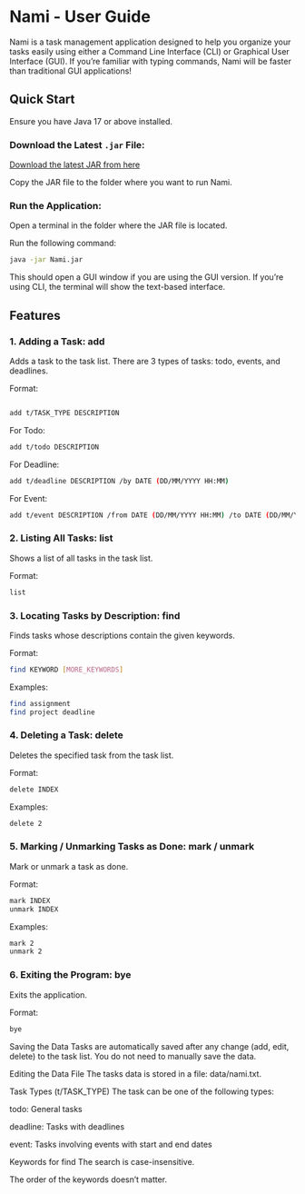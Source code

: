 # Nami - User Guide

Nami is a task management application designed to help you organize your tasks easily using either a Command Line Interface (CLI) or Graphical User Interface (GUI). If you’re familiar with typing commands, Nami will be faster than traditional GUI applications!

## Quick Start

Ensure you have Java 17 or above installed.

### Download the Latest `.jar` File:
[Download the latest JAR from here](https://github.com/BiggillyBoyMan/ip/releases)

Copy the JAR file to the folder where you want to run Nami.

### Run the Application:

Open a terminal in the folder where the JAR file is located.

Run the following command:

```bash
java -jar Nami.jar
```

This should open a GUI window if you are using the GUI version. If you’re using CLI, the terminal will show the text-based interface.

## Features
### 1. Adding a Task: add
Adds a task to the task list. There are 3 types of tasks: todo, events, and deadlines.

Format:

```bash

add t/TASK_TYPE DESCRIPTION
```

For Todo:

```bash
add t/todo DESCRIPTION
```

For Deadline:

```bash
add t/deadline DESCRIPTION /by DATE (DD/MM/YYYY HH:MM)
```

For Event:

```bash
add t/event DESCRIPTION /from DATE (DD/MM/YYYY HH:MM) /to DATE (DD/MM/YYYY HH:MM)
```

### 2. Listing All Tasks: list
Shows a list of all tasks in the task list.

Format:

```bash
list
```

### 3. Locating Tasks by Description: find
Finds tasks whose descriptions contain the given keywords.

Format:

```bash
find KEYWORD [MORE_KEYWORDS]
```

Examples:


```bash
find assignment
find project deadline
```

### 4. Deleting a Task: delete
Deletes the specified task from the task list.

Format:

```bash
delete INDEX
```
Examples:

```bash
delete 2
```

### 5. Marking / Unmarking Tasks as Done: mark / unmark
Mark or unmark a task as done.

Format:

```bash
mark INDEX
unmark INDEX
```

Examples:

```bash
mark 2
unmark 2
```

### 6. Exiting the Program: bye
Exits the application.

Format:

```bash
bye
```

Saving the Data
Tasks are automatically saved after any change (add, edit, delete) to the task list. You do not need to manually save the data.

Editing the Data File
The tasks data is stored in a file: data/nami.txt.

Task Types (t/TASK_TYPE)
The task can be one of the following types:

todo: General tasks

deadline: Tasks with deadlines

event: Tasks involving events with start and end dates

Keywords for find
The search is case-insensitive.

The order of the keywords doesn’t matter.
